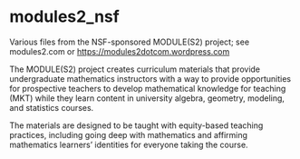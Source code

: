 # modules2_nsf
Various files from the NSF-sponsored MODULE(S2) project; see modules2.com or https://modules2dotcom.wordpress.com

The MODULE(S2) project creates curriculum materials that provide undergraduate mathematics instructors with a way to provide opportunities for prospective teachers to develop mathematical knowledge for teaching (MKT) while they learn content in university algebra, geometry, modeling, and statistics courses. 

The materials are designed to be taught with equity-based teaching practices, including going deep with mathematics and affirming mathematics learners’ identities for everyone taking the course.
